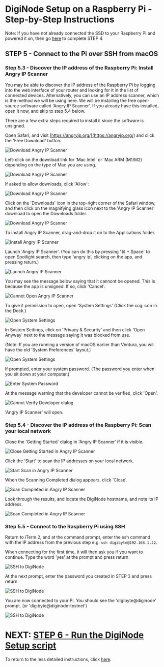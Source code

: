 # DigiNode Setup on a Raspberry Pi - Step-by-Step Instructions

Note: If you have not already connected the SSD to your Raspberry Pi and powered it on, then go [here](/docs/rpi_setup_step4_boot_pi.md) to complete STEP 4.

## STEP 5 - Connect to the Pi over SSH from macOS

### Step 5.3 - Discover the IP address of the Raspberry Pi: Install Angry IP Scanner

You may be able to discover the IP address of the Raspberry Pi by logging into the web interface of your router and looking for it in the list of connected devices. Alternatively, you can use an IP address scanner, which is the method we will be using here. We will be installing the free open-source software called 'Angry IP Scanner'. If you already have this installed, open it now, and skip to step 5.4 below.

There are a few extra steps required to install it since the software is unsigned.

Open Safari, and visit [https://angryip.org/](https://angryip.org/) and click the 'Free Download' button.

![Download Angry IP Scanner](/images/macos_setup_5_3a.png)

Left-click on the download link for 'Mac Intel' or 'Mac ARM (M1/M2) depending on the type of Mac you are using.

![Download Angry IP Scanner](/images/macos_setup_5_3b.png)

If asked to allow downloads, click 'Allow':

![Download Angry IP Scanner](/images/macos_setup_5_3c.png)

Click on the 'Downloads' icon in the top-right corner of the Safari window, and then click on the magnifying glass icon next to the 'Angry IP Scanner' download to open the Downloads folder.

![Download Angry IP Scanner](/images/macos_setup_5_3d.png)

To install Angry IP Scanner, drag-and-drop it on to the Applications folder.

![Install Angry IP Scanner](/images/macos_setup_5_3e.gif)

Launch 'Angry IP Scanner'. (You can do this by pressing '⌘ + Space' to open Spotlight search, then type 'angry ip', clicking on the app, and pressing return.)

![Launch Angry IP Scanner](/images/macos_setup_5_3f.png)

You may see the message below saying that it cannont be opened. This is because the app is unsigned. If so, click 'Cancel'.

![Cannot Open Angry IP Scanner](/images/macos_setup_5_3g.png)

To give it permission to open, open 'System Settings' (Click the cog icon in the Dock.)

![Open System Settings](/images/macos_setup_5_3h.png)

In System Settings, click on 'Privacy & Security' and then click 'Open Anyway' next to the message saying it was blocked from use.

(Note: If you are running a version of macOS earlier than Ventura, you will have the old 'System Preferences' layout.)

![Open System Settings](/images/macos_setup_5_3i.png)

If prompted, enter your system password. (The password you enter when you sit down at your computer.) 

![Enter System Password](/images/macos_setup_5_3j.png)

At the message warning that the developer cannot be verified, click 'Open'.

![Cannot Verify Developer dialog](/images/macos_setup_5_3k.png)

'Angry IP Scanner' will open.

### Step 5.4 - Discover the IP address of the Raspberry Pi: Scan your local network

Close the 'Getting Started' dialog in 'Angry IP Scanner' if it is visible.

![Close Getting Started in Angry IP Scanner](/images/macos_setup_5_4a.png)

Click the 'Start' to scan the IP addresses on your local network.

![Start Scan in Angry IP Scanner](/images/macos_setup_5_4b.png)

When the Scanning Completed dialog appears, click 'Close'.

![Scan Completed in Angry IP Scanner](/images/macos_setup_5_4c.png)

Look through the results, and locate the DigiNode hostname, and note its IP address.

![Scan Completed in Angry IP Scanner](/images/macos_setup_5_4d.png)

### Step 5.5 - Connect to the Raspberry Pi using SSH

Return to iTerm 2, and at the command prompt, enter the ssh command with the IP address from the previous step e.g. ```ssh digibyte@192.168.1.22```.

When connecting for the first time, it will then ask you if you want to continue. Type the word 'yes' at the prompt and press return.

![SSH to DigiNode](/images/macos_setup_5_5a.png)

At the next prompt, enter the password you created in STEP 3 and press return.

![SSH to DigiNode](/images/macos_setup_5_5b.png)

You are now connected to your Pi. You should see the 'digibyte@diginode' prompt. (or 'digibyte@diginode-testnet')

![SSH to DigiNode](/images/macos_setup_5_5c.png)


# NEXT: [STEP 6 - Run the DigiNode Setup script](/docs/rpi_setup_step6_run_diginode_setup.md)

To return to the less detailed instructions, click [here](/docs/rpi_setup.md).
